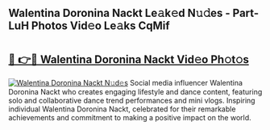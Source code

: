 ## Walentina Doronina Nackt Le𝚊k𝚎d N𝚞𝚍es - Part-LuH Photos Vid𝚎o Le𝚊ks CqMif

# <h2><a href="http://fb6vex.evod.top/?m=Walentina+Doronina+Nackt">🔗 👉🔴 Walentina Doronina Nackt Vid𝚎o Ph𝚘t𝚘s</a></h2>

[![Walentina Doronina Nackt N𝚞d𝚎s](https://i.imgur.com/8V9OHl7.gif)](http://fb6vex.evod.top/?m=Walentina+Doronina+Nackt)
Social media influencer Walentina Doronina Nackt who creates engaging lifestyle and dance content, featuring solo and collaborative dance trend performances and mini vlogs. Inspiring individual Walentina Doronina Nackt, celebrated for their remarkable achievements and commitment to making a positive impact on the world. 
